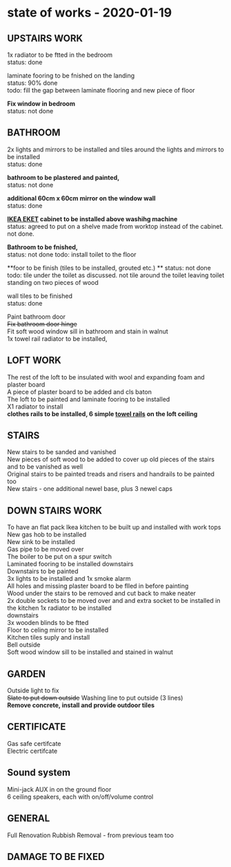 # state of works - 2020-01-19  

## UPSTAIRS WORK  
1x radiator to be ftted in the bedroom  
status: done  

laminate fooring to be fnished on the landing  
status: 90% done  
todo: fill the gap between laminate flooring and new piece of floor  

**Fix window in bedroom**  
status: not done  

## BATHROOM  
2x lights and mirrors to be installed and tiles around the lights and mirrors to be installed  
status: done  

**bathroom to be plastered  and painted,**  
status: not done  

**additional 60cm x 60cm mirror on the window wall**  
status: done  

**[IKEA EKET](https://www.ikea.com/gb/en/p/eket-wall-mounted-cabinet-combination-dark-grey-s49307640/) cabinet to be installed above washihg machine**  
status: agreed to put on a shelve made from worktop instead of the cabinet. not done.  

**Bathroom to be fnished,**  
status: not done
todo: install toilet to the floor

**foor to be finish (tiles to be installed, grouted etc.) ** 
status: not done
todo: tile under the toilet as discussed. not tile around the toilet leaving toilet standing on two pieces of wood

wall tiles to be finished  
status: done

Paint bathroom door  
~~Fix bathroom door hinge~~  
Fit soft wood window sill in bathroom and stain in walnut  
1x towel rail radiator to be installed,

## LOFT WORK  
The rest of the loft to be insulated with wool and expanding foam and plaster board  
A piece of plaster board to be added and cls baton  
The loft to be painted and laminate fooring to be installed  
X1 radiator to install  
**clothes rails to be installed, 6 simple [towel rails](https://www.ebay.co.uk/itm/Pipe-Towel-Rail-Towel-Holder-Industrial-Rustic-Decor-Fixings-Included-M/401881998602) on the loft ceiling**  

## STAIRS  
New stairs to be sanded and vanished  
New pieces of soft wood to be added to cover up old pieces of the stairs and to be vanished as well  
Original stairs to be painted treads and risers and handrails to be painted too  
New stairs - one additional newel base, plus 3 newel caps  

## DOWN STAIRS WORK  
To have an flat pack Ikea kitchen to be built up and installed with work tops  
New gas hob to be installed  
New sink to be installed  
Gas pipe to be moved over  
The boiler to be put on a spur switch  
Laminated fooring to be installed downstairs  
Downstairs to be painted  
3x lights to be installed and 1x smoke alarm  
All holes and missing plaster board to be flled in before painting  
Wood under the stairs to be removed and cut back to make neater  
2x double sockets to be moved over and and extra socket to be installed in the kitchen 1x radiator to be installed  
downstairs  
3x wooden blinds to be ftted  
Floor to celing mirror to be installed  
Kitchen tiles suply and install  
Bell outside  
Soft wood window sill to be installed and stained in walnut  

## GARDEN  
Outside light to fix  
~~Slate to put down outside~~
Washing line to put outside (3 lines)  
**Remove concrete, install and provide outdoor tiles**  

## CERTIFICATE  
Gas safe certifcate  
Electric certifcate  

## Sound system  

Mini-jack AUX in on the ground floor  
6 ceiling speakers, each with on/off/volume control  

## GENERAL  

Full Renovation Rubbish Removal - from previous team too  

## DAMAGE TO BE FIXED  
